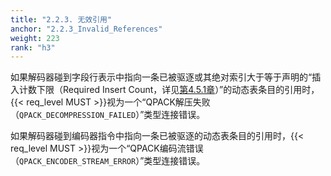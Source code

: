 ```yaml
---
title: "2.2.3. 无效引用"
anchor: "2.2.3_Invalid_References"
weight: 223
rank: "h3"
---
```


如果解码器碰到字段行表示中指向一条已被驱逐或其绝对索引大于等于声明的“插入计数下限（Required Insert Count，详见[第4.5.1章]()）”的动态表条目的引用时，{{< req_level MUST >}}视为一个“QPACK解压失败（`QPACK_DECOMPRESSION_FAILED`）”类型连接错误。

如果解码器碰到编码器指令中指向一条已被驱逐的动态表条目的引用时，{{< req_level MUST >}}视为一个“QPACK编码流错误（`QPACK_ENCODER_STREAM_ERROR`）”类型连接错误。
